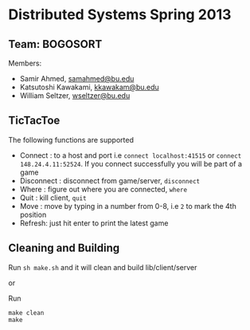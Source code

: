 # Distributed Systems Spring 2013

## Team: BOGOSORT

Members: 

- Samir Ahmed, samahmed@bu.edu
- Katsutoshi Kawakami, kkawakam@bu.edu
- William Seltzer, wseltzer@bu.edu

## TicTacToe

The following functions are supported

- Connect : to a host and port i.e `connect localhost:41515` or `connect 148.24.4.11:52524`. If you connect successfully you will be part of a game
- Disconnect : disconnect from game/server, `disconnect`
- Where :  figure out where you are connected, `where`
- Quit : kill client, `quit`
- Move : move by typing in a number from 0-8, i.e `2` to mark the 4th position
- Refresh: just hit enter to print the latest game

## Cleaning and Building

Run `sh make.sh` and it will clean and build lib/client/server

or 

Run 

```
make clean
make
```
